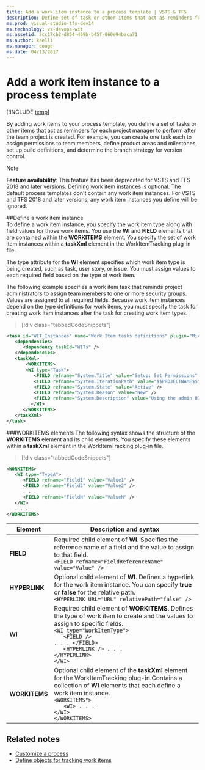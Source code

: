 ```yaml
---
title: Add a work item instance to a process template | VSTS & TFS
description: Define set of task or other items that act as reminders for each project manager to perform after the team project is created - Team Foundation Server (TFS)
ms.prod: visual-studio-tfs-dev14
ms.technology: vs-devops-wit
ms.assetid: 7cc17cb2-d854-469b-b45f-060e94baca71
ms.author: kaelli
ms.manager: douge
ms.date: 04/13/2017
---
```



# Add a work item instance to a process template

[!INCLUDE [temp](../../../_shared/customization-phase-0-and-1-plus-version-header.md)]

By adding work items to your process template, you define a set of tasks or other items that act as reminders for each project manager to perform after the team project is created. For example, you can create one task each to assign permissions to team members, define product areas and milestones, set up build definitions, and determine the branch strategy for version control.  
  
> [!NOTE]  
> **Feature availability**: This feature has been deprecated for VSTS and TFS 2018 and later
>  versions. Defining work item instances is optional. The default process templates don't 
>  contain any work item instances. For VSTS and TFS 2018 and later versions, any work item 
>  instances you define will be ignored.  
  
<a name="defining"></a> 
##Define a work item instance   
To define a work item instance, you specify the work item type along with field values for those work items. You use the **WI** and **FIELD** elements that are contained within the **WORKITEMS** element. You specify the set of work item instances within a **taskXml** element in the WorkItemTracking plug-in file.  
  
The type attribute for the **WI** element specifies which work item type is being created, such as task, user story, or issue. You must assign values to each required field based on the type of work item.  
  
The following example specifies a work item task that reminds project administrators to assign team members to one or more security groups. Values are assigned to all required fields. Because work item instances depend on the type definitions for work items, you must specify the task for creating work item instances after the task for creating work item types.  
  
> [!div class="tabbedCodeSnippets"]
```XML
<task id="WIT_Instances" name="Work Item tasks definitions" plugin="Microsoft.ProjectCreationWizard.WorkItemTracking" completionMessage="Work item instances created">   
   <dependencies>  
      <dependency taskId="WITs" />  
   </dependencies>  
   <taskXml>  
       <WORKITEMS>  
       <WI type="Task">  
          <FIELD refname="System.Title" value="Setup: Set Permissions" />  
          <FIELD refname="System.IterationPath" value="$$PROJECTNAME$$\Iteration 0" />  
          <FIELD refname="System.State" value="Active" />  
          <FIELD refname="System.Reason" value="New" />  
          <FIELD refname="System.Description" value="Using the admin UI in Visual Studio adds team members to one of the three groups: Project administrators, Contributors, or Readers." />  
         </WI>  
      </WORKITEMS>  
   </taskXml>  
</task>  
```  
  
  
<a name="elements"></a> 
###WORKITEMS elements
 The following syntax shows the structure of the **WORKITEMS** element and its child elements. You specify these elements within a **taskXml** element in the WorkItemTracking plug-in file.  
  
> [!div class="tabbedCodeSnippets"]
```XML
<WORKITEMS>  
   <WI type="TypeA">  
      <FIELD refname="Field1" value="Value1" />  
      <FIELD refname="Field2" value="Value2" />  
      . . .  
      <FIELD refname="FieldN" value="ValueN" />  
   </WI>  
   . . .  
</WORKITEMS>  
```  
  
|Element| Description and syntax|  
|-------------|-----------------|  
|**FIELD**|Required child element of **WI**. Specifies the reference name of a field and the value to assign to that field.<br />`<FIELD refname="FieldReferenceName" value="Value" />`|  
|**HYPERLINK**|Optional child element of **WI**. Defines a hyperlink for the work item instance. You can specify **true** or **false** for the relative path.<br />`<HYPERLINK URL="URL" relativePath="false" />`|  
|**WI**|Required child element of **WORKITEMS**. Defines the type of work item to create and the values to assign to specific fields.<br/><code>&lt;WI type="WorkItemType"&gt; <br/>&nbsp;&nbsp;&nbsp;&lt;FIELD /&gt;   . . . &lt;/FIELD&gt;<br/>&nbsp;&nbsp;&nbsp;&lt;HYPERLINK /&gt;  . . . &lt;/HYPERLINK&gt;<br/>&lt;/WI&gt; </code> | 
|**WORKITEMS**|Optional child element of the **taskXml** element for the WorkItemTracking plug-in.Contains a collection of **WI** elements that each define a work item instance.<br/><code>&lt;WORKITEMS"&gt; <br/>&nbsp;&nbsp;&nbsp;&lt;WI&gt;  . . . &lt;/WI&gt;<br/>&lt;/WORKITEMS&gt; </code> |
  

## Related notes 
-  [Customize a process](customize-process.md)   
-  [Define objects for tracking work items](define-objects-track-work-items-plug-in.md)